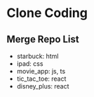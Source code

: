 # Clone Coding

## Merge Repo List

- starbuck: html
- ipad: css
- movie_app: js, ts
- tic_tac_toe: react
- disney_plus: react
